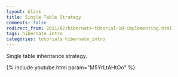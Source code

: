 ```yaml
---           
layout: blank
title: Single Table Strategy
comments: false
redirect_from: 2011/07/hibernate-tutorial-18-implementing.html
tags: hibernate intro
categories: tutorials hibernate_intro
---
```


Single table inheritance strategy.

{% include youtube.html param="M5YrLtAHtOo" %}